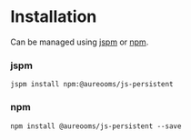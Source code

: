 # Installation
Can be managed using
[jspm](http://jspm.io)
or [npm](https://github.com/npm/npm).

### jspm
```terminal
jspm install npm:@aureooms/js-persistent
```

### npm
```terminal
npm install @aureooms/js-persistent --save
```
